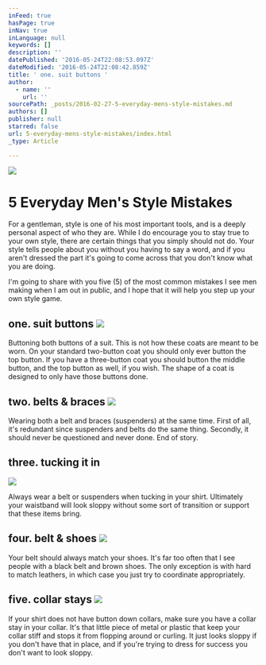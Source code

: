 ```yaml
---
inFeed: true
hasPage: true
inNav: true
inLanguage: null
keywords: []
description: ''
datePublished: '2016-05-24T22:08:53.097Z'
dateModified: '2016-05-24T22:08:42.859Z'
title: ' one. suit buttons '
author:
  - name: ''
    url: ''
sourcePath: _posts/2016-02-27-5-everyday-mens-style-mistakes.md
authors: []
publisher: null
starred: false
url: 5-everyday-mens-style-mistakes/index.html
_type: Article

---
```

![](https://the-grid-user-content.s3-us-west-2.amazonaws.com/754585fc-374c-42cc-9bb5-3eb14772efe4.jpg)

# 5 Everyday Men's Style Mistakes

For a gentleman, style is one of his most important tools, and is a deeply personal aspect of who they are. While I do encourage you to stay true to your own style, there are certain things that you simply should not do. Your style tells people about you without you having to say a word, and if you aren't dressed the part it's going to come across that you don't know what you are doing. 

I'm going to share with you five (5) of the most common mistakes I see men making when I am out in public, and I hope that it will help you step up your own style game. 

## one. suit buttons ![](https://the-grid-user-content.s3-us-west-2.amazonaws.com/072bf516-f3f9-430e-9d19-5deefe560acf.jpg)

Buttoning both buttons of a suit. This is not how these coats are meant to be worn. On your standard two-button coat you should only ever button the top button. If you have a three-button coat you should button the middle button, and the top button as well, if you wish. The shape of a coat is designed to only have those buttons done. 

## two. belts & braces ![](https://the-grid-user-content.s3-us-west-2.amazonaws.com/d3ea5382-851c-483d-89a5-cae09c66c3ef.jpg)

Wearing both a belt and braces (suspenders) at the same time. First of all, it's redundant since suspenders and belts do the same thing. Secondly, it should never be questioned and never done. End of story. 

## three. tucking it in
![](https://the-grid-user-content.s3-us-west-2.amazonaws.com/b912009f-dd3a-4790-9977-3363a87daf89.jpg)

Always wear a belt or suspenders when tucking in your shirt. Ultimately your waistband will look sloppy without some sort of transition or support that these items bring. 

## four. belt & shoes ![](https://the-grid-user-content.s3-us-west-2.amazonaws.com/ceeadad0-598e-40fc-9e5a-91573c19f46a.jpg)

Your belt should always match your shoes. It's far too often that I see people with a black belt and brown shoes. The only exception is with hard to match leathers, in which case you just try to coordinate appropriately. 

## five. collar stays ![](https://the-grid-user-content.s3-us-west-2.amazonaws.com/984d12eb-4f2f-4e98-b280-c00c6f4d75f5.JPG)

If your shirt does not have button down collars, make sure you have a collar stay in your collar. It's that little piece of metal or plastic that keep your collar stiff and stops it from flopping around or curling. It just looks sloppy if you don't have that in place, and if you're trying to dress for success you don't want to look sloppy.